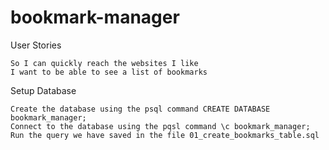 # bookmark-manager

User Stories

```As a user
So I can quickly reach the websites I like
I want to be able to see a list of bookmarks
```

Setup Database

```Connect to psql
Create the database using the psql command CREATE DATABASE bookmark_manager;
Connect to the database using the pqsl command \c bookmark_manager;
Run the query we have saved in the file 01_create_bookmarks_table.sql
```
